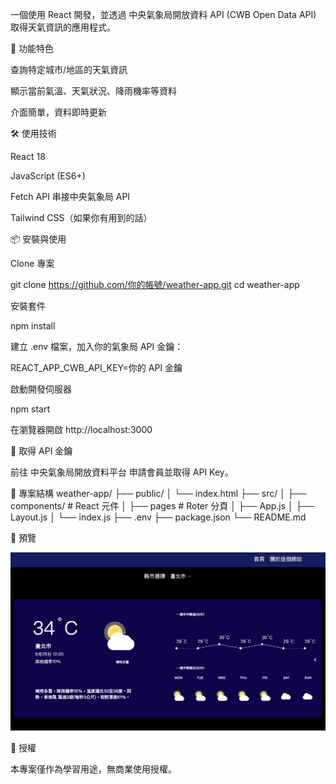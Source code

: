 一個使用 React 開發，並透過 中央氣象局開放資料 API (CWB Open Data API) 取得天氣資訊的應用程式。

🚀 功能特色

查詢特定城市/地區的天氣資訊

顯示當前氣溫、天氣狀況、降雨機率等資料

介面簡單，資料即時更新

🛠️ 使用技術

React 18

JavaScript (ES6+)

Fetch API 串接中央氣象局 API

Tailwind CSS（如果你有用到的話）

📦 安裝與使用

Clone 專案

git clone https://github.com/你的帳號/weather-app.git
cd weather-app

安裝套件

npm install

建立 .env 檔案，加入你的氣象局 API 金鑰：

REACT_APP_CWB_API_KEY=你的 API 金鑰

啟動開發伺服器

npm start

在瀏覽器開啟 http://localhost:3000

🔑 取得 API 金鑰

前往 中央氣象局開放資料平台
申請會員並取得 API Key。

📂 專案結構
weather-app/
├── public/
│ └── index.html
├── src/
│ ├── components/ # React 元件
│ ├── pages # Roter 分頁
│ ├── App.js
│ ├── Layout.js
│ └── index.js
├── .env
├── package.json
└── README.md

📸 預覽

![專案截圖](./public/project.jpg)

📄 授權

本專案僅作為學習用途，無商業使用授權。
